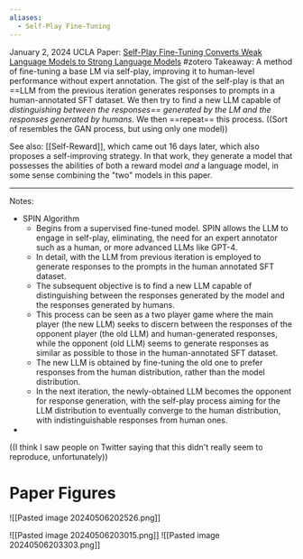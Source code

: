 ```yaml
---
aliases:
  - Self-Play Fine-Tuning
---
```

January 2, 2024
UCLA
Paper: [Self-Play Fine-Tuning Converts Weak Language Models to Strong Language Models](https://arxiv.org/abs/2401.01335)
#zotero 
Takeaway: A method of fine-tuning a base LM via self-play, improving it to human-level performance without expert annotation. The gist of the self-play is that an ==LLM from the previous iteration generates responses to prompts in a human-annotated SFT dataset. We then try to find a new LLM capable of *distinguishing between the responses== generated by the LM and the responses generated by humans*. We then ==repeat== this process. ((Sort of resembles the GAN process, but using only one model))

See also: [[Self-Reward]], which came out 16 days later, which also proposes a self-improving strategy. In that work, they generate a model that possesses the abilities of both a reward model *and* a language model, in some sense combining the "two" models in this paper.

----

Notes:
- SPIN Algorithm
	- Begins from a supervised fine-tuned model. SPIN allows the LLM to engage in self-play, eliminating, the need for an expert annotator such as a human, or more advanced LLMs like GPT-4.
	- In detail, with the LLM from previous iteration is employed to generate responses to the prompts in the human annotated SFT dataset.
	- The subsequent objective is to find a new LLM capable of distinguishing between the responses generated by the model and the responses generated by humans.
	- This process can be seen as a two player game where the main player (the new LLM) seeks to discern between the responses of the opponent player (the old LLM) and human-generated responses, while the opponent (old LLM) seems to generate responses as similar as possible to those in the human-annotated SFT dataset.
	- The new LLM is obtained by fine-tuning the old one to prefer responses from the human distribution, rather than the model distribution.
	- In the next iteration, the newly-obtained LLM becomes the opponent for response generation, with the self-play process aiming for the LLM distribution to eventually converge to the human distribution, with indistinguishable responses from human ones.
- 

((I think I saw people on Twitter saying that this didn't really seem to reproduce, unfortunately))


# Paper Figures

![[Pasted image 20240506202526.png]]

![[Pasted image 20240506203015.png]]
![[Pasted image 20240506203303.png]]